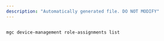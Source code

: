 ```yaml
---
description: "Automatically generated file. DO NOT MODIFY"
---
```


```bash

mgc device-management role-assignments list

```